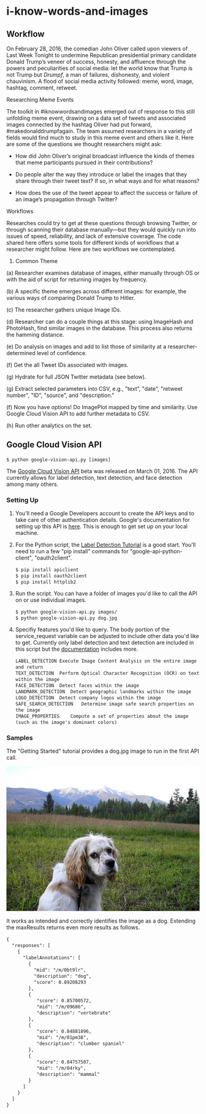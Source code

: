 # i-know-words-and-images

## Workflow

On February 28, 2016, the comedian John Oliver called upon viewers of Last Week Tonight to undermine Republican presidential primary candidate Donald Trump’s veneer of success, honesty, and affluence through the powers and peculiarities of social media: let the world know that Trump is not Trump but _Drumpf_, a man of failures, dishonesty, and violent chauvinism. A flood of social media activity followed: meme, word, image, hashtag, comment, retweet. 

Researching Meme Events

The toolkit in #iknowwordsandimages emerged out of response to this still unfolding meme event, drawing on a data set of tweets and associated images connected by the hashtag Oliver had put forward, #makedonalddrumpfagain. The team assumed researchers in a variety of fields would find much to study in this meme event and others like it. Here are some of the questions we thought researchers might ask:

- How did John Oliver’s original broadcast influence the kinds of themes that meme participants pursued in their contributions?

- Do people alter the way they introduce or label the images that they share through their tweet text? If so, in what ways and for what reasons?

- How does the use of the tweet appear to affect the success or failure of an image’s propagation through Twitter?

Workflows

Researches could try to get at these questions through browsing Twitter, or through scanning their database manually—but they would quickly run into issues of speed, reliability, and lack of extensive coverage. The code shared here offers some tools for different kinds of workflows that a researcher might follow. Here are two workflows we contemplated.

1. Common Theme

(a) Researcher examines database of images, either manually through OS or with the aid of script for returning images by frequency.

(b) A specific theme emerges across different images: for example, the various ways of comparing Donald Trump to Hitler.

(c) The researcher gathers unique Image IDs.

(d) Researcher can do a couple things at this stage: using ImageHash and PhotoHash, find similar images in the database. This process also returns the hamming distance. 

(e) Do analysis on images and add to list those of similarity at a researcher-determined level of confidence.

(f) Get the all Tweet IDs associated with images. 

(g) Hydrate for full JSON Twitter metadata (see below).

(g) Extract selected parameters into CSV, e.g., "text", "date", "retweet number", "ID", "source", and "description."

(f) Now you have options! Do ImagePlot mapped by time and similarity. Use Google Cloud Vision API to add further metadata to CSV. 

(h) Run other analytics on the set.


## Google Cloud Vision API

```
$ python google-vision-api.py [images]
```

The [Google Cloud Vision API](https://cloud.google.com/vision/docs/) beta was released on March 01, 2016. The API currently allows for label detection, text detection, and face detection among many others. 

### Setting Up

1. You'll need a Google Developers account to create the API keys and to take care of other authentication details. Google's documentation for setting up this API is [here](https://cloud.google.com/vision/docs/getting-started). This is enough to get set up on your local machine.

2. For the Python script, the [Label Detection Tutorial](https://cloud.google.com/vision/docs/label-tutorial) is a good start. You'll need to run a few "pip install" commands for "google-api-python-client", "oauth2client".

	```
	$ pip install apiclient
	$ pip install oauth2client
	$ pip install httplib2
	```

3. Run the script. You can have a folder of images you'd like to call the API on or use individual images.

	```
	$ python google-vision-api.py images/
	$ python google-vision-api.py dog.jpg
	```

4. Specifiy features you'd like to query. The body portion of the service_request variable can be adjusted to include other data you'd like to get. Currently only label detection and text detection are included in this script but the [documentation](https://cloud.google.com/vision/docs/concepts) includes more.

	```
	LABEL_DETECTION	Execute Image Content Analysis on the entire image and return
	TEXT_DETECTION	Perform Optical Character Recognition (OCR) on text within the image
	FACE_DETECTION	Detect faces within the image
	LANDMARK_DETECTION	Detect geographic landmarks within the image
	LOGO_DETECTION	Detect company logos within the image
	SAFE_SEARCH_DETECTION	Determine image safe search properties on the image
	IMAGE_PROPERTIES	Compute a set of properties about the image (such as the image's dominant colors)
	```

### Samples

The "Getting Started" tutorial provides a dog.jpg image to run in the first API call. 

![dog.jpg](/images/dog.jpg?raw=true)

It works as intended and correctly identifies the image as a dog. Extending the maxResults returns even more results as follows.
```
{
  "responses": [
    {
      "labelAnnotations": [
        {
          "mid": "/m/0bt9lr",
          "description": "dog",
          "score": 0.89208293
        },
        {
           "score": 0.85700572, 
           "mid": "/m/09686", 
           "description": "vertebrate"
        }, 
        {
           "score": 0.84881896, 
           "mid": "/m/01pm38", 
           "description": "clumber spaniel"
        }, 
        {
           "score": 0.84757507, 
           "mid": "/m/04rky", 
           "description": "mammal"
        }
      ]
    }
  ]
}
```

